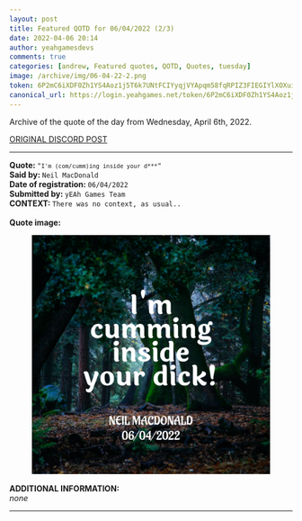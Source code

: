 ```yaml
---
layout: post
title: Featured QOTD for 06/04/2022 (2/3)
date: 2022-04-06 20:14
author: yeahgamesdevs
comments: true
categories: [andrew, Featured quotes, QOTD, Quotes, tuesday]
image: /archive/img/06-04-22-2.png
token: 6P2mC6iXDF0Zh1YS4Aoz1j5T6k7UNtFCIYyqjVYApqm58fqRPIZ3FIEGIYlXOXuiGbmzxzlmneTNfvzRJnTIsxvW8n3Cp4RlD5lHeFAoOHMyqhndndppxti34CzOHgtFLLDXQhdN1YCh
canonical_url: https://login.yeahgames.net/token/6P2mC6iXDF0Zh1YS4Aoz1j5T6k7UNtFCIYyqjVYApqm58fqRPIZ3FIEGIYlXOXuiGbmzxzlmneTNfvzRJnTIsxvW8n3Cp4RlD5lHeFAoOHMyqhndndppxti34CzOHgtFLLDXQhdN1YCh
---
```

<!-- wp:paragraph -->
<p>Archive of the quote of the day from Wednesday, April 6th, 2022. </p>
<!-- /wp:paragraph -->

<!-- wp:buttons {"layout":{"type":"flex","justifyContent":"left"}} -->
<div class="wp-block-buttons"><!-- wp:button {"textColor":"vivid-cyan-blue","style":{"border":{"radius":"18px"}},"className":"is-style-fill"} -->
<div class="wp-block-button is-style-fill"><a class="wp-block-button__link has-vivid-cyan-blue-color has-text-color wp-element-button" href="https://discord.com/channels/887052880782176266/958100064079839303/961403457628164196" style="border-radius:18px">ORIGINAL DISCORD POST</a></div>
<!-- /wp:button --></div>
<!-- /wp:buttons -->

<!-- wp:separator {"align":"center","className":"is-style-wide"} -->
<hr class="wp-block-separator aligncenter has-alpha-channel-opacity is-style-wide" />
<!-- /wp:separator -->

<!-- wp:paragraph -->
<p><strong>Quote: </strong><code>"<code>I'm (com/cumm)ing inside your d***</code>"</code><br><strong>Said by: </strong><code>Neil MacDonald</code><br><strong>Date of registration: </strong><code>06/04/2022</code> <br><strong>Submitted by: </strong><code>yEAh Games Team</code><br><strong>CONTEXT: </strong><code>There was no context, as usual..</code><br><br><strong>Quote image:</strong></p>
<!-- /wp:paragraph -->

<!-- wp:image {"sizeSlug":"large","linkDestination":"none"} -->
<figure class="wp-block-image size-large"><img src="/archive/img/06-04-22-2.png" alt="" /></figure>
<!-- /wp:image -->

<!-- wp:paragraph -->
<p><strong>ADDITIONAL INFORMATION:</strong><br><em>none</em></p>
<!-- /wp:paragraph -->

<!-- wp:separator {"className":"is-style-wide"} -->
<hr class="wp-block-separator has-alpha-channel-opacity is-style-wide" />
<!-- /wp:separator -->
